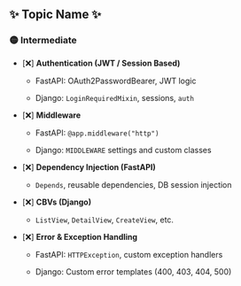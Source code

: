 ## ✨ Topic Name ✨


### 🟡 Intermediate

* [❌] **Authentication (JWT / Session Based)**
    
    * FastAPI: OAuth2PasswordBearer, JWT logic
        
    * Django: `LoginRequiredMixin`, sessions, `auth`
        
* [❌] **Middleware**
    
    * FastAPI: `@app.middleware("http")`
        
    * Django: `MIDDLEWARE` settings and custom classes
        
* [❌] **Dependency Injection (FastAPI)**
    
    * `Depends`, reusable dependencies, DB session injection
        
* [❌] **CBVs (Django)**
    
    * `ListView`, `DetailView`, `CreateView`, etc.
        
* [❌] **Error & Exception Handling**
    
    * FastAPI: `HTTPException`, custom exception handlers
        
    * Django: Custom error templates (400, 403, 404, 500)
        
